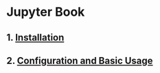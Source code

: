 # Jupyter Book


## 1. [Installation](INSTALL.md)
## 2. [Configuration and Basic Usage](CONFIGURE.md)

